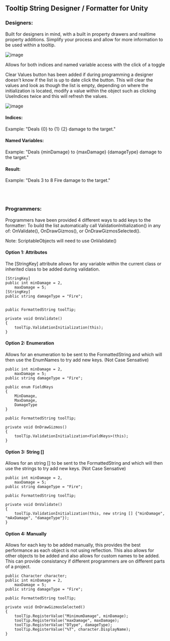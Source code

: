 ## Tooltip String Designer / Formatter for Unity

### Designers:

Built for designers in mind, with a built in property drawers and realtime property additions. Simplify your process and allow for more information to be used within a tooltip.

![image](https://github.com/JBWD/Unity-Tooltip-FormattedText/assets/35278058/513a4912-9514-4fad-a70b-b4358c83f2d7)


Allows for both indices and named variable access with the click of a toggle

Clear Values button has been added if during programming a designer doesn't know if the list is up to date click the button. This will clear the values and look as though the list is empty, depending on where the initialization is located, modify a value within the object such as clicking UseIndices twice and this will refresh the values.

![image](https://github.com/JBWD/Unity-Tooltip-FormattedText/assets/35278058/70547305-1116-4880-8f99-fa31e706fa00)


#### Indices:

Example: "Deals {0} to {1} {2} damage to the target."

#### Named Variables:

Example: "Deals {minDamage} to {maxDamage} {damageType} damage to the target."

#### Result:

Example:  "Deals 3 to 8 Fire damage to the target."


<br><br>

### Programmers:

Programmers have been provided 4 different ways to add keys to the formatter:
To build the list automatically call ValidationInitialization() in any of: OnValidate(), OnDrawGizmos(), or OnDrawGizmosSelected().

Note: ScriptableObjects will need to use OnValidate()

#### Option 1: Attributes

The [StringKey] attribute allows for any variable within the current class or inherited class to be added during validation.

```
[StringKey]
public int minDamage = 2,
    maxDamage = 5;
[StringKey]
public string damageType = "Fire";


public FormattedString toolTip;
     
private void OnValidate()
{         
    toolTip.ValidationInitialization(this);
}
```

#### Option 2: Enumeration

Allows for an enumeration to be sent to the FormattedString and which will then use the EnumNames to try add new keys. (Not Case Sensative)

```
public int minDamage = 2,
    maxDamage = 5;
public string damageType = "Fire";

public enum FieldKeys
{
    MinDamage,
    MaxDamage,
    DamageType
}

public FormattedString toolTip;
     
private void OnDrawGizmos()
{         
    toolTip.ValidationInitialization<FieldKeys>(this);
}
```


#### Option 3: String []

Allows for an string [] to be sent to the FormattedString and which will then use the strings to try add new keys. (Not Case Sensative)

```
public int minDamage = 2,
    maxDamage = 5;
public string damageType = "Fire";

public FormattedString toolTip;
     
private void OnValidate()
{         
    toolTip.ValidationInitialization(this, new string [] {"minDamage", "mAxDamage", "damageType"});
}
```

#### Option 4: Manually

Allows for each key to be added manually, this provides the best performance as each object is not using reflection. This also allows for other objects to be added and
also allows for custom names to be added. This can provide consistancy if different programmers are on different parts of a project.

```
public Character character;
public int minDamage = 2,
    maxDamage = 5;
public string damageType = "Fire";

public FormattedString toolTip;
     
private void OnDrawGizmosSelected()
{         
    toolTip.RegisterValue("MinimumDamage", minDamage);
    toolTip.RegisterValue("maxDamage", maxDamage);
    toolTip.RegisterValue("DType", damageType);
    toolTip.RegisterValue("%T", character.DisplayName);
}
```











